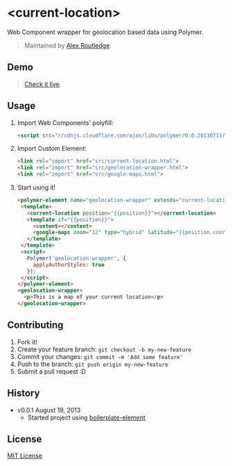 # &lt;current-location&gt;

Web Component wrapper for geolocation based data using Polymer.

> Maintained by [Alex Routledge](https://github.com/alexroutledge).

## Demo

> [Check it live](http://dl.dropboxusercontent.com/u/8767938/fresca/html5/geolocation-element/index.html).

## Usage

1. Import Web Components' polyfill:

	```html
	<script src="//cdnjs.cloudflare.com/ajax/libs/polymer/0.0.20130711/polymer.min.js"></script>
	```

2. Import Custom Element:

	```html
	<link rel="import" href="src/current-location.html">
	<link rel="import" href="src/geolocation-wrapper.html">
	<link rel="import" href="src/google-maps.html">
	```

3. Start using it!

	```html
	<polymer-element name="geolocation-wrapper" extends="current-location">
	 <template>
	   <current-location position="{{position}}"></current-location>
	   <template if="{{position}}">
	   	 <content></content>
	     <google-maps zoom="12" type="hybrid" latitude="{{position.coords.latitude}}" longitude="{{position.coords.longitude}}"></google-maps>
	   </template>
	 </template>
	 <script>
	   Polymer('geolocation-wrapper', {
	     applyAuthorStyles: true
	   });
	 </script>
	</polymer-element>
	<geolocation-wrapper>
	  <p>This is a map of your current location</p>
    </geolocation-wrapper>
	```

## Contributing

1. Fork it!
2. Create your feature branch: `git checkout -b my-new-feature`
3. Commit your changes: `git commit -m 'Add some feature'`
4. Push to the branch: `git push origin my-new-feature`
5. Submit a pull request :D

## History

* v0.0.1 August 19, 2013
	* Started project using [boilerplate-element](https://github.com/customelements/boilerplate-element)

## License

[MIT License](http://opensource.org/licenses/MIT)
